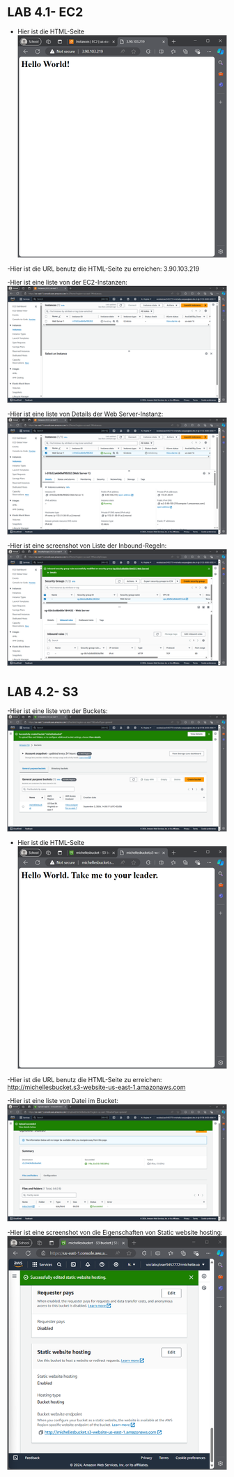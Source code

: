 # LAB 4.1- EC2

- Hier ist die HTML-Seite
  ![htmlscreenshot](screenshots/KN02/LAB4.1_EC2/ec2html.png)
  
-Hier ist die URL benutz die HTML-Seite zu erreichen: 3.90.103.219

-Hier ist eine liste von der EC2-Instanzen:
![instancelistscreenshot](screenshots/KN02/LAB4.1_EC2/instancelist.png)

-Hier ist eine liste von Details der Web Server-Instanz:
![instancedetailsscreenshot](screenshots/KN02/LAB4.1_EC2/instancedetails.png)

-Hier ist eine screenshot von Liste der Inbound-Regeln:
![inboundrulesscreenshot](screenshots/KN02/LAB4.1_EC2/inboundrules.png)

# LAB 4.2- S3

-Hier ist eine liste von der Buckets:
![instancelistscreenshot](screenshots/KN02/LAB4.2_S3/bucketlist.png)

- Hier ist die HTML-Seite
  ![htmlscreenshot](screenshots/KN02/LAB4.2_S3/s3html.png)
  
-Hier ist die URL benutz die HTML-Seite zu erreichen: http://michellesbucket.s3-website-us-east-1.amazonaws.com

-Hier ist eine liste von Datei im Bucket:
![instancedetailsscreenshot](screenshots/KN02/LAB4.2_S3/filesandfolders.png)

-Hier ist eine screenshot von die Eigenschaften von Static website hosting:
![inboundrulesscreenshot](screenshots/KN02/LAB4.2_S3/staticwebhosting.png)
